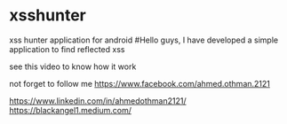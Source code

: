 # xsshunter
 xss hunter application for android 
#Hello guys,
I have developed a simple application to find reflected xss

see this video to know how it work


not forget to follow me 
https://www.facebook.com/ahmed.othman.2121

https://www.linkedin.com/in/ahmedothman2121/
https://blackangel1.medium.com/
